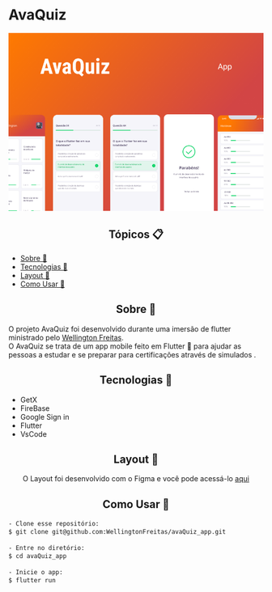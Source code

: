 # AvaQuiz

<p align="center">
   <img alt="PayFlow" src="https://github.com/WellingtonFreitas/AvaQuiz-app/blob/main/assets/images/capa.png?raw=true" width="1000px">
</p>


<h2 align="center">Tópicos 📋</h2>

   <p>
   
   - [Sobre 📖](#sobre-)
   - [Tecnologias 📖](#tecnologias-)
   - [Layout 🎨](#layout-)   
   - [Como Usar 🤔](#como-usar-)

   </p>



<h2 align="center">Sobre 📖</h2>
   
<p>
   O projeto AvaQuiz foi desenvolvido durante uma imersão de flutter ministrado pelo  <a href="https://www.linkedin.com/in/wellington-freitas-43624283/">Wellington Freitas</a>. <br>
   O AvaQuiz se trata de um app mobile feito em Flutter 💙 para ajudar as pessoas a estudar e se preparar para certificações através de simulados .


<h2 align="center">Tecnologias 📖</h2>
   
- GetX
- FireBase
- Google Sign in
- Flutter
- VsCode


<h2 align="center">Layout 🎨</h2>



   <p align="center">
      O Layout foi desenvolvido com o Figma e  você pode acessá-lo <a href="https://www.figma.com/file/tRfz0he9SYOrh68KW40COY/AvaQuiz?node-id=0%3A1">aqui</a>
   </p>


<h2 align="center">Como Usar 🤔</h2>

   ```
   - Clone esse repositório:
   $ git clone git@github.com:WellingtonFreitas/avaQuiz_app.git

   - Entre no diretório:
   $ cd avaQuiz_app

   - Inicie o app: 
   $ flutter run
   ```


